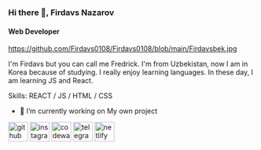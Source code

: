 ### Hi there 👋, Firdavs Nazarov
#### Web Developer 
https://github.com/Firdavs0108/Firdavs0108/blob/main/Firdavsbek.jpg

I'm Firdavs but you can call me Fredrick. I'm from Uzbekistan, now I am in Korea because of studying. I really enjoy learning languages. In these day, I am learning JS and React.

Skills:  REACT / JS / HTML / CSS

- 🔭 I’m currently working on My own project 


[<img src='https://cdn.jsdelivr.net/npm/simple-icons@3.0.1/icons/github.svg' alt='github' height='40'>](https://github.com/https://github.com/Firdavs0108)  [<img src='https://cdn.jsdelivr.net/npm/simple-icons@3.0.1/icons/instagram.svg' alt='instagram' height='40'>](https://www.instagram.com/fmn_555/)  [<img src='https://cdn.jsdelivr.net/npm/simple-icons@3.0.1/icons/codewars.svg' alt='codewars' height='40'>](https://www.codewars.com/users/FirdavsBek)  [<img src='https://cdn.jsdelivr.net/npm/simple-icons@3.0.1/icons/telegram.svg' alt='telegram' height='40'>](fredrick_6201)  [<img src='https://cdn.jsdelivr.net/npm/simple-icons@3.0.1/icons/netlify.svg' alt='netlify' height='40'>](https://app.netlify.com/teams/fredrickuzb55/overview?_ga=2.56568811.1306008853.1682345480-1601188537.1675504668)  




